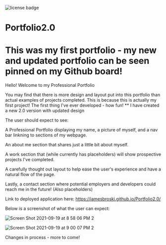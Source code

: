 ![license badge](https://img.shields.io/badge/License-MIT-lightgrey.svg)

# Portfolio2.0

# This was my first portfolio - my new and updated portfolio can be seen pinned on my Github board!

Hello! Welcome to my Professional Portfolio

You may find that there is more design and layout put into this portfolio than actual examples of projects completed. This is because this is actually my first project! The first thing I've ever developed - how fun! ** I have created a new 2.0 version with updated design

The user should expect to see:

A Professional Portfolio displaying my name, a picture of myself, and a nav bar linkning to sections of my webpage.

An about me section that shares just a little bit about myself.

A work section that (while currently has placeholders) will show prospective projects I've completed.

A carefully thought out layout to help ease the user's experience and have a natural flow of the page.

Lastly, a contact section where potential employers and developers could reach me in the future! (Also placeholders)

Link to deployed application here: https://jamesbroski.github.io/Portfolio2.0/

Below is a screenshot of what the user can expect:

![Screen Shot 2021-09-19 at 8 58 06 PM 2](https://user-images.githubusercontent.com/87332492/133953214-4a7a91ed-8d4e-4359-8c72-f00bfeae58aa.png)

![Screen Shot 2021-09-19 at 9 00 07 PM 2](https://user-images.githubusercontent.com/87332492/133953256-e56b2e0f-c8df-4f6c-acef-94ce745e1c08.png)

Changes in process - more to come!
